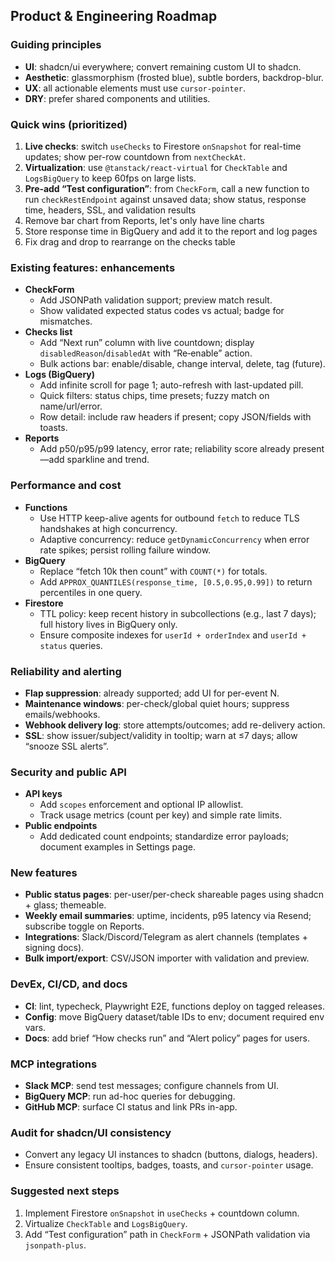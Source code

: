 ## Product & Engineering Roadmap

### Guiding principles
- **UI**: shadcn/ui everywhere; convert remaining custom UI to shadcn.
- **Aesthetic**: glassmorphism (frosted blue), subtle borders, backdrop-blur.
- **UX**: all actionable elements must use `cursor-pointer`.
- **DRY**: prefer shared components and utilities.

### Quick wins (prioritized)
1) **Live checks**: switch `useChecks` to Firestore `onSnapshot` for real-time updates; show per-row countdown from `nextCheckAt`.
2) **Virtualization**: use `@tanstack/react-virtual` for `CheckTable` and `LogsBigQuery` to keep 60fps on large lists.
3) **Pre‑add “Test configuration”**: from `CheckForm`, call a new function to run `checkRestEndpoint` against unsaved data; show status, response time, headers, SSL, and validation results
4) Remove bar chart from Reports, let's only have line charts
5) Store response time in BigQuery and add it to the report and log pages
6) Fix drag and drop to rearrange on the checks table

### Existing features: enhancements
- **CheckForm**
  - Add JSONPath validation support; preview match result.
  - Show validated expected status codes vs actual; badge for mismatches.
- **Checks list**
  - Add “Next run” column with live countdown; display `disabledReason`/`disabledAt` with “Re‑enable” action.
  - Bulk actions bar: enable/disable, change interval, delete, tag (future).
- **Logs (BigQuery)**
  - Add infinite scroll for page 1; auto-refresh with last-updated pill.
  - Quick filters: status chips, time presets; fuzzy match on name/url/error.
  - Row detail: include raw headers if present; copy JSON/fields with toasts.
- **Reports**
  - Add p50/p95/p99 latency, error rate; reliability score already present—add sparkline and trend.

### Performance and cost
- **Functions**
  - Use HTTP keep-alive agents for outbound `fetch` to reduce TLS handshakes at high concurrency.
  - Adaptive concurrency: reduce `getDynamicConcurrency` when error rate spikes; persist rolling failure window.
- **BigQuery**
  - Replace “fetch 10k then count” with `COUNT(*)` for totals.
  - Add `APPROX_QUANTILES(response_time, [0.5,0.95,0.99])` to return percentiles in one query.
- **Firestore**
  - TTL policy: keep recent history in subcollections (e.g., last 7 days); full history lives in BigQuery only.
  - Ensure composite indexes for `userId + orderIndex` and `userId + status` queries.

### Reliability and alerting
- **Flap suppression**: already supported; add UI for per-event N.
- **Maintenance windows**: per-check/global quiet hours; suppress emails/webhooks.
- **Webhook delivery log**: store attempts/outcomes; add re-delivery action.
- **SSL**: show issuer/subject/validity in tooltip; warn at ≤7 days; allow “snooze SSL alerts”.

### Security and public API
- **API keys**
  - Add `scopes` enforcement and optional IP allowlist.
  - Track usage metrics (count per key) and simple rate limits.
- **Public endpoints**
  - Add dedicated count endpoints; standardize error payloads; document examples in Settings page.

### New features
- **Public status pages**: per-user/per-check shareable pages using shadcn + glass; themeable.
- **Weekly email summaries**: uptime, incidents, p95 latency via Resend; subscribe toggle on Reports.
- **Integrations**: Slack/Discord/Telegram as alert channels (templates + signing docs).
- **Bulk import/export**: CSV/JSON importer with validation and preview.

### DevEx, CI/CD, and docs
- **CI**: lint, typecheck, Playwright E2E, functions deploy on tagged releases.
- **Config**: move BigQuery dataset/table IDs to env; document required env vars.
- **Docs**: add brief “How checks run” and “Alert policy” pages for users.

### MCP integrations
- **Slack MCP**: send test messages; configure channels from UI.
- **BigQuery MCP**: run ad-hoc queries for debugging.
- **GitHub MCP**: surface CI status and link PRs in-app.

### Audit for shadcn/UI consistency
- Convert any legacy UI instances to shadcn (buttons, dialogs, headers).
- Ensure consistent tooltips, badges, toasts, and `cursor-pointer` usage.

### Suggested next steps
1) Implement Firestore `onSnapshot` in `useChecks` + countdown column.
2) Virtualize `CheckTable` and `LogsBigQuery`.
3) Add “Test configuration” path in `CheckForm` + JSONPath validation via `jsonpath-plus`.